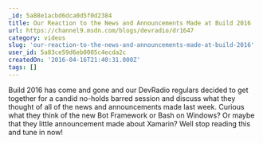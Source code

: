 ```yaml
---
_id: 5a88e1acbd6dca0d5f0d2384
title: Our Reaction to the News and Announcements Made at Build 2016
url: https://channel9.msdn.com/blogs/devradio/dr1647
category: videos
slug: 'our-reaction-to-the-news-and-announcements-made-at-build-2016'
user_id: 5a83ce59d6eb0005c4ecda2c
createdOn: '2016-04-16T21:40:31.000Z'
tags: []
---
```


Build 2016 has come and gone and our DevRadio regulars decided to get together for a candid no-holds barred session and discuss what they thought of all of the news and announcements made last week. Curious what they think of the new Bot Framework or Bash on Windows? Or maybe that they little announcement made about Xamarin? Well stop reading this and tune in now!
